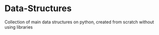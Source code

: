 # Data-Structures
Collection of main data structures on python, created from scratch without using libraries

